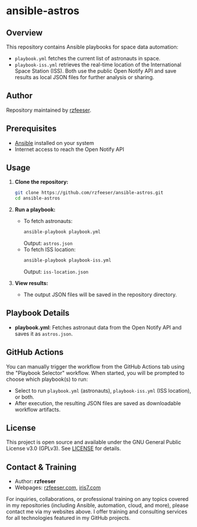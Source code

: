 # ansible-astros


## Overview

This repository contains Ansible playbooks for space data automation:
- `playbook.yml` fetches the current list of astronauts in space.
- `playbook-iss.yml` retrieves the real-time location of the International Space Station (ISS).
Both use the public Open Notify API and save results as local JSON files for further analysis or sharing.


## Author

Repository maintained by [rzfeeser](#contact--training).

## Prerequisites

- [Ansible](https://docs.ansible.com/ansible/latest/installation_guide/intro_installation.html) installed on your system
- Internet access to reach the Open Notify API


## Usage

1. **Clone the repository:**
	```bash
	git clone https://github.com/rzfeeser/ansible-astros.git
	cd ansible-astros
	```

2. **Run a playbook:**
	- To fetch astronauts:
	  ```bash
	  ansible-playbook playbook.yml
	  ```
	  Output: `astros.json`
	- To fetch ISS location:
	  ```bash
	  ansible-playbook playbook-iss.yml
	  ```
	  Output: `iss-location.json`

3. **View results:**
	- The output JSON files will be saved in the repository directory.

## Playbook Details

- **playbook.yml**: Fetches astronaut data from the Open Notify API and saves it as `astros.json`.


## GitHub Actions

You can manually trigger the workflow from the GitHub Actions tab using the "Playbook Selector" workflow. When started, you will be prompted to choose which playbook(s) to run:
- Select to run `playbook.yml` (astronauts), `playbook-iss.yml` (ISS location), or both.
- After execution, the resulting JSON files are saved as downloadable workflow artifacts.


## License

This project is open source and available under the GNU General Public License v3.0 (GPLv3).
See [LICENSE](https://www.gnu.org/licenses/gpl-3.0.html) for details.

## Contact & Training

- Author: **rzfeeser**
- Webpages: [rzfeeser.com](https://rzfeeser.com), [iris7.com](https://iris7.com)

For inquiries, collaborations, or professional training on any topics covered in my repositories (including Ansible, automation, cloud, and more), please contact me via my websites above. I offer training and consulting services for all technologies featured in my GitHub projects.

